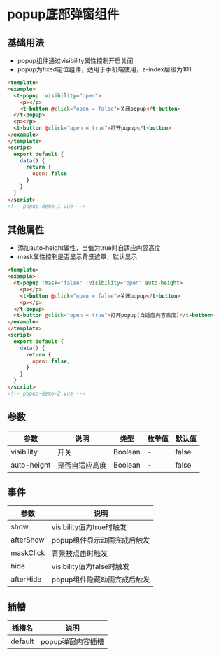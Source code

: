 # popup底部弹窗组件

## 基础用法
+ popup组件通过visibility属性控制开启关闭
+ popup为fixed定位组件，适用于手机端使用，z-index层级为101
```html
<template>
<example>
  <t-popup :visibility="open">
    <p></p>
    <t-button @click="open = false">关闭popup</t-button>
  </t-popup>
  <p></p>
  <t-button @click="open = true">打开popup</t-button>
</example>
</template>
<script>
  export default {
    data() {
      return {
        open: false
      }
    }
  }
</script>
<!-- popup-demo-1.vue -->
```

## 其他属性
+ 添加auto-height属性，当值为true时自适应内容高度
+ mask属性控制是否显示背景遮罩，默认显示
```html
<template>
<example>
  <t-popup :mask="false" :visibility="open" auto-height>
    <p></p>
    <t-button @click="open = false">关闭popup</t-button>
    <p></p>
  </t-popup>
  <t-button @click="open = true">打开popup(自适应内容高度)</t-button>
</example>
</template>
<script>
  export default {
    data() {
      return {
        open: false,
      }
    }
  }
</script>
<!-- popup-demo-2.vue -->
```

## 参数
  | 参数      | 说明    | 类型      | 枚举值       | 默认值   |
  |---------- |-------- |---------- |-------------  |-------- |
  | visibility     | 开关   | Boolean  |   -   |   false   |
  | auto-height     | 是否自适应高度   | Boolean    | - |  false  |

## 事件
  | 参数      | 说明    |
  |---------- |-------- |
  | show     | visibility值为true时触发   |
  | afterShow     | popup组件显示动画完成后触发   |
  | maskClick     | 背景被点击时触发   |
  | hide     | visibility值为false时触发   |
  | afterHide     | popup组件隐藏动画完成后触发   |

## 插槽
  | 插槽名      | 说明    |
  |---------- |-------- |
  | default     | popup弹窗内容插槽   |
